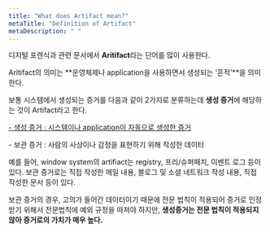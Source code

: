 ```yaml
---
title: "What does Artifact mean?"
metaTitle: "Definition of Artifact"
metaDescription: " "
---
```


디지털 포렌식과 관련 문서에서 **Aritifact**라는 단어를 많이 사용한다.

Aritifact의 의미는 **운영체제나 application을 사용하면서 생성되는 ‘흔적’**을 의미한다.

보통 시스템에서 생성되는 증거를 다음과 같이 2가지로 분류하는데 **생성 증거**에 해당하는 것이 Artifact라고 한다.

<u>\- 생성 증거 : 시스템이나 application이 자동으로 생성한 증거</u>

\- 보관 증거 : 사람의 사상이나 감정을 표현하기 위해 작성한 데이터

 

예를 들어, window system의 artifiact는 registry, 프리/슈퍼패치, 이벤트 로그 등이 있다. 보관 증거로는 직접 작성한 메일 내용, 블로그 및 소셜 네트워크 작성 내용, 직접 작성한 문서 등이 있다.

보관 증거의 경우, 고의가 들어간 데이터이기 때문에 전문 법칙이 적용되어 증거로 인정받기 위해서 전문법칙에 예외 규정을 따져야 하지만, **생성증거는 전문 법칙이 적용되지 않아 증거로의 가치가 매우 높다.**

 